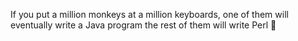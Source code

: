 If you put a million monkeys at a million keyboards, one of them will eventually write a Java program the rest of them will write Perl 🤡
